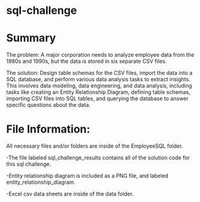 # sql-challenge

# Summary

The problem: A major corporation needs to analyze employee data from the 1980s and 1990s, but the data is stored in six separate CSV files.

The solution: Design table schemas for the CSV files, import the data into a SQL database, and perform various data analysis tasks to extract insights. This involves data modeling, data engineering, and data analysis, including tasks like creating an Entity Relationship Diagram, defining table schemas, importing CSV files into SQL tables, and querying the database to answer specific questions about the data.

# File Information:

All necessary files and/or folders are inside of the EmployeeSQL folder.

-The file labeled sql_challenge_results contains all of the solution code 
 for this sql challenge. 

-Entity relationship diagram is included as a PNG file, and labeled entity_relationship_diagram. 

-Excel csv data sheets are inside of the data folder. 
